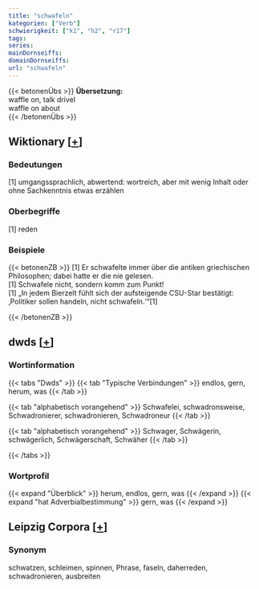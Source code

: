 ```yaml
---
title: "schwafeln"
kategorien: ["Verb"]
schwierigkeit: ["k1", "h2", "r17"]
tags:
series:
mainDornseiffs:
domainDornseiffs:
url: "schwafeln"
---
```


{{< betonenÜbs >}}
**Übersetzung:**  
waffle on, talk drivel  
waffle on about  
{{< /betonenÜbs >}}

## Wiktionary [[+](https://de.wiktionary.org/wiki/schwafeln)]

### Bedeutungen
[1] umgangssprachlich, abwertend: wortreich, aber mit wenig Inhalt oder ohne Sachkenntnis etwas erzählen  

### Oberbegriffe
[1] reden  

### Beispiele
{{< betonenZB >}}
[1] Er schwafelte immer über die antiken griechischen Philosophen; dabei hatte er die nie gelesen.  
[1] Schwafele nicht, sondern komm zum Punkt!  
[1] „In jedem Bierzelt fühlt sich der aufsteigende CSU-Star bestätigt: ‚Politiker sollen handeln, nicht schwafeln.‘“[1]  

{{< /betonenZB >}}


## dwds [[+](https://www.dwds.de/wb/schwafeln)]

### Wortinformation
{{< tabs "Dwds" >}}
{{< tab "Typische Verbindungen" >}}
endlos, gern, herum, was
{{< /tab >}}

{{< tab "alphabetisch vorangehend" >}}
Schwafelei, schwadronsweise, Schwadronierer, schwadronieren, Schwadroneur
{{< /tab >}}

{{< tab "alphabetisch vorangehend" >}}
Schwager, Schwägerin, schwägerlich, Schwägerschaft, Schwäher
{{< /tab >}}

{{< /tabs >}}

### Wortprofil
{{< expand "Überblick" >}} herum, endlos, gern, was {{< /expand >}}
{{< expand "hat Adverbialbestimmung" >}} gern, was {{< /expand >}}

## Leipzig Corpora [[+](https://corpora.uni-leipzig.de/en/res?word=schwafeln&corpusId=deu_newscrawl-public_2018)]


### Synonym
schwatzen, schleimen, spinnen, Phrase, faseln, daherreden, schwadronieren, ausbreiten

